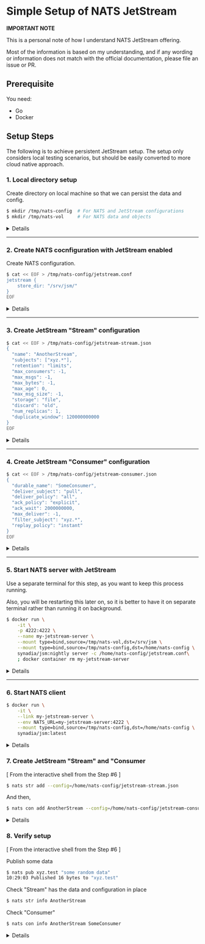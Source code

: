 # Simple Setup of NATS JetStream

**IMPORTANT NOTE**

This is a personal note of how I understand NATS JetStream offering.

Most of the information is based on my understanding, and if any wording or information does not match with the official documentation, please file an issue or PR.

## Prerequisite

You need:

- Go
- Docker

## Setup Steps

The following is to achieve persistent JetStream setup. The setup only considers local testing scenarios, but should be easily converted to more cloud native approach.

### 1. Local directory setup

Create directory on local machine so that we can persist the data and config.

```bash
$ mkdir /tmp/nats-config  # For NATS and JetStream configurations
$ mkdir /tmp/nats-vol     # For NATS data and objects
```

<details>
<summary>Details</summary>

There are 2 different items to be considered for persistent setup.

- Config
- Data

#### Config

The "Config" is further split into 2 phases: (1.) NATS server startup configuration, and (2.) JetStream "Stream" and "Consumer" configurations.

At (1.) NATS server startup, you can provide your config to NATS to change where to store JetStream related data, and other NATS feature setup. The (2.) JetStream "Stream" and "Consumer" configurations are discussed a bit more in later section. Essentially, you can consider these as a one-time setup, and we will be using them for the first time setup.

#### Data

The "Data" is the actual data stored in the NATS server. This refers to the actual messages sent to the server, how many are ack'ed, etc. The NATS server handles JetStream's "Stream" and "Consumer" concepts, and if you choose to create "Stream" with File storage, these can be persisted at the NATS server with files. With the above setup, we are using `/tmp/nats-vol/` as a directory to store all the NATS JetStream data, so we can restart the NATS server without losing data or configuration.

</details>

---

### 2. Create NATS cocnfiguration with JetStream enabled

Create NATS configuration.

```bash
$ cat << EOF > /tmp/nats-config/jetstream.conf
jetstream {
    store_dir: "/srv/jsm/"
}
EOF
```

<details>
<summary>Details</summary>

This `/tmp/nats-config/jetstream.conf` is the simplest setup.

It tells the NATS server to use `/srv/jsm/` directory to store the JetStream related data. This means that any data / config will be stored under this directory when file storage is used, and also recovers from the files in this directory when the NATS server starts up.

</details>

---

### 3. Create JetStream "Stream" configuration

```bash
$ cat << EOF > /tmp/nats-config/jetstream-stream.json
{
  "name": "AnotherStream",
  "subjects": ["xyz.*"],
  "retention": "limits",
  "max_consumers": -1,
  "max_msgs": -1,
  "max_bytes": -1,
  "max_age": 0,
  "max_msg_size": -1,
  "storage": "file",
  "discard": "old",
  "num_replicas": 1,
  "duplicate_window": 120000000000
}
EOF
```

<details>
<summary>Details</summary>

This is the JetStream "Stream" configuration. We will be creating the "Stream" later using this file.

This file does not need to be persisted. This is saved under `/tmp/nats-config/jetstream-stream.json` just for the ease of the setup. It can be done within Docker image instead if you don't need to hold on to the original configuration file.

Also note that the configuration will be persisted at the NATS server, so it is easy to reccreate the config file from the running NATS server.

---

_TODO: Add reference for each attribute_

</details>

---

### 4. Create JetStream "Consumer" configuration

```bash
$ cat << EOF > /tmp/nats-config/jetstream-consumer.json
{
  "durable_name": "SomeConsumer",
  "deliver_subject": "pull",
  "deliver_policy": "all",
  "ack_policy": "explicit",
  "ack_wait": 2000000000,
  "max_deliver": -1,
  "filter_subject": "xyz.*",
  "replay_policy": "instant"
}
EOF
```

<details>
<summary>Details</summary>

This is the JetStream "Consumer" configuration. We will be creating the "Consumer" later using this file.

This file does not need to be persisted. This is saved under `/tmp/nats-config/jetstream-consumer.json` just for the ease of the setup. It can be done within Docker image instead if you don't need to hold on to the original configuration file.

Also note that the configuration will be persisted at the NATS server, so it is easy to reccreate the config file from the running NATS server.

---

_TODO: Add reference for each attribute_

</details>

---

### 5. Start NATS server with JetStream

Use a separate terminal for this step, as you want to keep this process running.

Also, you will be restarting this later on, so it is better to have it on separate terminal rather than running it on background.

```bash
$ docker run \
    -it \
    -p 4222:4222 \
    --name my-jetstream-server \
    --mount type=bind,source=/tmp/nats-vol,dst=/srv/jsm \
    --mount type=bind,source=/tmp/nats-config,dst=/home/nats-config \
    synadia/jsm:nightly server -c /home/nats-config/jetstream.conf\
    ; docker container rm my-jetstream-server
```

<details>
<summary>Details</summary>

A quick Docker command reference:

- `-it`: For interactive process
- `-p 4222:4222`: Use local port `4222` on the Docker host, and map to `4222` on Docker container
- `--name my-jetstream-server`: Set a name so that we can use it to link another Docker container later
- `--mount type=bind,source=/tmp/nats-vol,dst=/srv/jsm`: Volume mounting for NATS data and objects
- `--mount type=bind,source=/tmp/nats-config,dst=/home/nats-config`: Volume mounting for NATS config
- `synadia/jsm:nightly`: Docker image we are using
- `server`: Docker CMD - this is handled by `synadia/jsm` image with `entrypoint.sh`
- `-c /home/nats-config/jetstream.conf`: Docker ARG - this is handled by `synadia/jsm` image
- `; docker container rm my-jetstream-server`: When stopping the ccontainer, remove the container, so that you can easily restart using the same container name

</details>

---

### 6. Start NATS client

```bash
$ docker run \
    -it \
    --link my-jetstream-server \
    --env NATS_URL=my-jetstream-server:4222 \
    --mount type=bind,source=/tmp/nats-config,dst=/home/nats-config \
    synadia/jsm:latest
```

<details>
<summary>Details</summary>

A quick Docker command reference:

- `-it`: For interactive process
- `--link my-jetstream-server`: Link to running NATS server
- `--env NATS_URL=my-jetstream-server:4222`: Ensure connection is made to the linked container
- `--mount type=bind,source=/tmp/nats-config,dst=/home/nats-config`: Volume mounting for NATS config
- `synadia/jsm:latest`: Docker image we are using - if no argument is provided, it goes to interactive shell by default

## </details>

### 7. Create JetStream "Stream" and "Consumer

[ From the interactive shell from the Step #6 ]

```bash
$ nats str add --config=/home/nats-config/jetstream-stream.json
```

And then,

```bash
$ nats con add AnotherStream --config=/home/nats-config/jetstream-consumer.json
```

<details>
<summary>Details</summary>

Firstly, create JetStream "Stream":

- `nats`: CLI provided in `synadia/jsm` Docker image
- `str`: Short for `stream`, handles JetStream "Stream" related setup
- `add`: Add a new "Stream"
- `--config=/home/nats-config/jetstream-stream.json`: Use the JSON configuration from Step#3.

Then, create JetStream "Consumer" - this needs to map to an exisitng "Stream".

- `nats`: CLI provided in `synadia/jsm` Docker image
- `con`: Short for `consumer`, handles JetStream "Consumer" related setup
- `add`: Add a new "Consumer"
- `AnotherStream`: "Stream" name "Consumer" should connect to. This is the same name used in Step#3.
- `--config=/home/nats-config/jetstream-consumer.json`: Use the JSON configuration from Step#4.

_NOTE_: For both commands, by omitting `--config` option, you can go into interactive setup mode.

## </details>

### 8. Verify setup

[ From the interactive shell from the Step #6 ]

Publish some data

```bash
$ nats pub xyz.test "some random data"
10:29:03 Published 16 bytes to "xyz.test"
```

Check "Stream" has the data and configuration in place

```bash
$ nats str info AnotherStream
```

Check "Consumer"

```bash
$ nats con info AnotherStream SomeConsumer
```

<details>
<summary>Details</summary>

_To be updated_

## </details>
